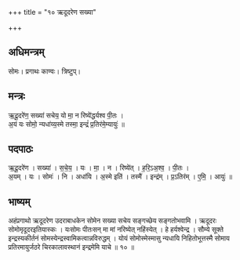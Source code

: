 +++
title = "१० ऋदूदरेण सख्या"

+++
## अधिमन्त्रम्
सोमः। प्रगाथः काण्वः। त्रिष्टुप्।

## मन्त्रः
ऋ॒दू॒दरे॑ण॒ सख्या॑ सचेय॒ यो मा॒ न रिष्ये॑द्धर्यश्व पी॒तः ।  
अ॒यं यः सोमो॒ न्यधा॑य्य॒स्मे तस्मा॒ इन्द्रं॑ प्र॒तिर॑मे॒म्यायुः॑ ॥

## पदपाठः
ऋ॒दू॒दरे॑ण । सख्या॑ । स॒चे॒य॒ । यः । मा॒ । न । रिष्ये॑त् । ह॒रि॒ऽअ॒श्व॒ । पी॒तः ।  
अ॒यम् । यः । सोमः॑ । नि । अधा॑यि । अ॒स्मे इति॑ । तस्मै॑ । इन्द्र॑म् । प्र॒ऽतिर॑म् । ए॒मि॒ । आयुः॑ ॥

## भाष्यम्
अहंप्रगाथो ऋदूदरेण उदराबाधकेन सोमेन सख्या सचेय सङ्गच्छेय सङ्गतोभवामि । ऋदूदरः सोमोमृदूदरइतियास्कः । यःसोमः पीतःसन् मा मां नरिष्येत् नहिंस्येत् । हे हर्यश्वेन्द्र । सौम्ये सूक्ते इन्द्रस्यकीर्तनं सोमस्येन्द्रस्वामिकत्वान्नविरुद्धम् । योयं सोमोस्मेस्मासु न्यधायि निहितोभूत्तस्मै सोमाय प्रतिरमायुर्जठरे चिरकालावस्थानं इन्द्रमेमि याचे ॥ १० ॥